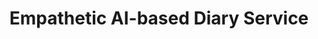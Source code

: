 ---
title: Empathetic AI-based Diary Service
type: landing

sections:
  - block: markdown
    content:
      title: "Emotion Analysis-based Diary Service<br> Using KoBERT Model"
      subtitle: AI-powered Diary Application with Empathy
      text: |
        # Empathetic AI Diary

        <br><br><br>

        ## Project Introduction
        - When users write a diary in the mobile application, it analyzes and categorizes it into one of six emotions using the **KoBERT model**
        - A service that provides **empathy and comfort** tailored to user emotions using a **fine-tuned LLM model**
        - Building a **zero-downtime, high-availability service** using **AWS EKS and RDS**

        <br><br>

        ## 1. Technology Stack
        1. **AI and Models**
           - KoBERT (Emotion Analysis)
           - LLM (Empathetic Dialogue Generation)

           <br>

        2. **Cloud Infrastructure**
           - AWS EKS (Kubernetes)
           - AWS RDS (Relational Database Service)

           <br>

        3. **Development Environment**
           - Python (KoBERT and LLM)
           - Container
           - React-Native Expo
           - Nest.js
           - PostgreDB
           - CoLAB

           <br>

        4. **CI/CD**
           - Jenkins
           - GitLab
           - ArgoCD
           - Harbor
           - SonarQube

           <br>

        5. **Monitoring**
           - Prometheus
           - Grafana
           - AWS CloudWatch

           <br>

        6. **Collaboration Tools**
           - Notion

           <br><br><br>

        ## 2. Project Duration and Schedule Management
        Project Duration
           - September 13, 2024 ~ December 7, 2024

           <br>

        Schedule Management
           - Task progress and resource management through Notion
           - Weekly Agile scrum meetings

           <br><br><br>

        ## 3. Project Differentiators
        - Enhanced user experience through **AI-based emotion analysis** and **personalized dialogue generation**
        - Providing stable service through **high-availability infrastructure**
        - Improved accuracy and empathy in emotion analysis and response by combining **KoBERT and LLM models**

        <br><br><br>

        ## 4. Improvement Goals
        1. **Model Optimization**
              - Continuously improve the performance of KoBERT and LLM to provide better emotion analysis and empathetic dialogue

              <br>

        2. **Enhance User Experience**
              - Strengthen personalized services through diverse emotion analysis and empathetic responses

              <br>

        3. **Strengthen Infrastructure Scalability**
              - Continuously optimize high-availability infrastructure to prepare for an increase in the number of users

        <br><br><br>
---